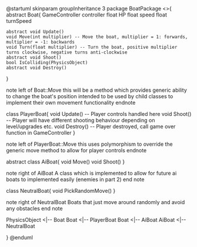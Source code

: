 @startuml
skinparam groupInheritance 3
package BoatPackage <<frame>>{
abstract Boat{
GameController controller
float HP
float speed
float turnSpeed

    abstract void Update()
    void Move(int multiplier) -- Move the boat, multiplier = 1: forwards, multiplier = -1: backwards
    void Turn(float multiplier) -- Turn the boat, positive multiplier turns clockwise, negative turns anti-clockwise
    abstract void Shoot()
    bool IsColliding(PhysicsObject)
    abstract void Destroy()
}

note left of Boat::Move
this will be a method which provides
generic ability to change the boat's position
intended to be used by child classes to implement
their own movement functionality
endnote

class PlayerBoat{
void Update() -- Player controls handled here
void Shoot() -- Player will have different shooting behaviour depending on level/upgrades etc.
void Destroy() -- Player destroyed, call game over function in GameController
}

note left of PlayerBoat::Move
this uses polymorphism to override 
the generic move method to allow for
player controls
endnote

abstract class AiBoat{
	void Move()
	void Shoot()
}

note right of AiBoat 
A class which is implemented
to allow for future ai boats 
to implemented easily (enemies in part 2)
end note

class NeutralBoat{
	void PickRandomMove()
}

note right of NeutralBoat
Boats that just move around randomly
and avoid any obstacles
end note

PhysicsObject <|-- Boat
Boat <|-- PlayerBoat
Boat <|-- AiBoat
AiBoat <|-- NeutralBoat

}
@enduml
